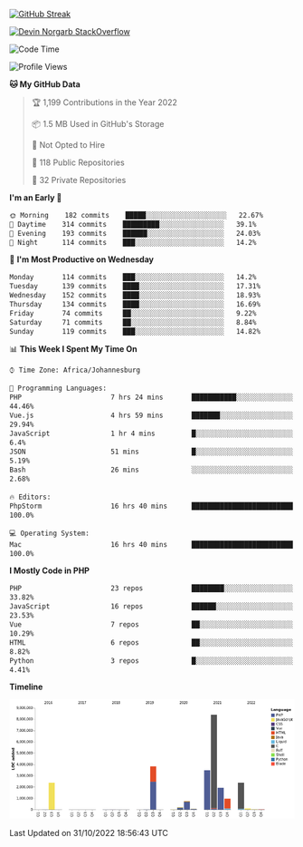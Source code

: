 
[![GitHub Streak](http://github-readme-streak-stats.herokuapp.com?user=DevinNorgarb&date_format=M%20j%5B%2C%20Y%5D)]()


[![Devin Norgarb StackOverflow](https://github-readme-stackoverflow.vercel.app/?userID=4993755)](https://stackoverflow.com/users/4993755/devin-norgarb)

<!--START_SECTION:waka-->
![Code Time](http://img.shields.io/badge/Code%20Time-5%2C826%20hrs%2033%20mins-blue)

![Profile Views](http://img.shields.io/badge/Profile%20Views-11-blue)

**🐱 My GitHub Data** 

> 🏆 1,199 Contributions in the Year 2022
 > 
> 📦 1.5 MB Used in GitHub's Storage 
 > 
> 🚫 Not Opted to Hire
 > 
> 📜 118 Public Repositories 
 > 
> 🔑 32 Private Repositories  
 > 
**I'm an Early 🐤** 

```text
🌞 Morning    182 commits    █████░░░░░░░░░░░░░░░░░░░░   22.67% 
🌆 Daytime    314 commits    █████████░░░░░░░░░░░░░░░░   39.1% 
🌃 Evening    193 commits    ██████░░░░░░░░░░░░░░░░░░░   24.03% 
🌙 Night      114 commits    ███░░░░░░░░░░░░░░░░░░░░░░   14.2%

```
📅 **I'm Most Productive on Wednesday** 

```text
Monday       114 commits    ███░░░░░░░░░░░░░░░░░░░░░░   14.2% 
Tuesday      139 commits    ████░░░░░░░░░░░░░░░░░░░░░   17.31% 
Wednesday    152 commits    ████░░░░░░░░░░░░░░░░░░░░░   18.93% 
Thursday     134 commits    ████░░░░░░░░░░░░░░░░░░░░░   16.69% 
Friday       74 commits     ██░░░░░░░░░░░░░░░░░░░░░░░   9.22% 
Saturday     71 commits     ██░░░░░░░░░░░░░░░░░░░░░░░   8.84% 
Sunday       119 commits    ███░░░░░░░░░░░░░░░░░░░░░░   14.82%

```


📊 **This Week I Spent My Time On** 

```text
⌚︎ Time Zone: Africa/Johannesburg

💬 Programming Languages: 
PHP                      7 hrs 24 mins       ███████████░░░░░░░░░░░░░░   44.46% 
Vue.js                   4 hrs 59 mins       ███████░░░░░░░░░░░░░░░░░░   29.94% 
JavaScript               1 hr 4 mins         █░░░░░░░░░░░░░░░░░░░░░░░░   6.4% 
JSON                     51 mins             █░░░░░░░░░░░░░░░░░░░░░░░░   5.19% 
Bash                     26 mins             ░░░░░░░░░░░░░░░░░░░░░░░░░   2.68%

🔥 Editors: 
PhpStorm                 16 hrs 40 mins      █████████████████████████   100.0%

💻 Operating System: 
Mac                      16 hrs 40 mins      █████████████████████████   100.0%

```

**I Mostly Code in PHP** 

```text
PHP                      23 repos            ████████░░░░░░░░░░░░░░░░░   33.82% 
JavaScript               16 repos            ██████░░░░░░░░░░░░░░░░░░░   23.53% 
Vue                      7 repos             ██░░░░░░░░░░░░░░░░░░░░░░░   10.29% 
HTML                     6 repos             ██░░░░░░░░░░░░░░░░░░░░░░░   8.82% 
Python                   3 repos             █░░░░░░░░░░░░░░░░░░░░░░░░   4.41%

```


**Timeline**

![Chart not found](https://raw.githubusercontent.com/DevinNorgarb/DevinNorgarb/main/charts/bar_graph.png) 


 Last Updated on 31/10/2022 18:56:43 UTC
<!--END_SECTION:waka-->


